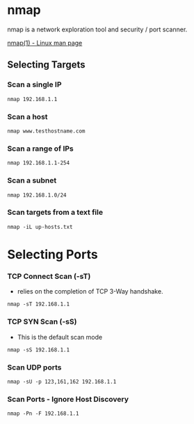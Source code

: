 # nmap
nmap is a network exploration tool and security / port scanner.

[nmap(1) - Linux man page](https://linux.die.net/man/1/nmap)

## Selecting Targets
### Scan a single IP	

```
nmap 192.168.1.1
```
### Scan a host	
```
nmap www.testhostname.com
```
### Scan a range of IPs
```
nmap 192.168.1.1-254
```
### Scan a subnet
```
nmap 192.168.1.0/24
```
### Scan targets from a text file
```
nmap -iL up-hosts.txt
```
# Selecting Ports
### TCP Connect Scan (-sT)
* relies on the completion of TCP 3-Way handshake.
```
nmap -sT 192.168.1.1
```
### TCP SYN Scan (-sS)
* This is the default scan mode
```
nmap -sS 192.168.1.1
```
### Scan UDP ports
```
nmap -sU -p 123,161,162 192.168.1.1
```
### Scan Ports - Ignore Host Discovery
```
nmap -Pn -F 192.168.1.1
```